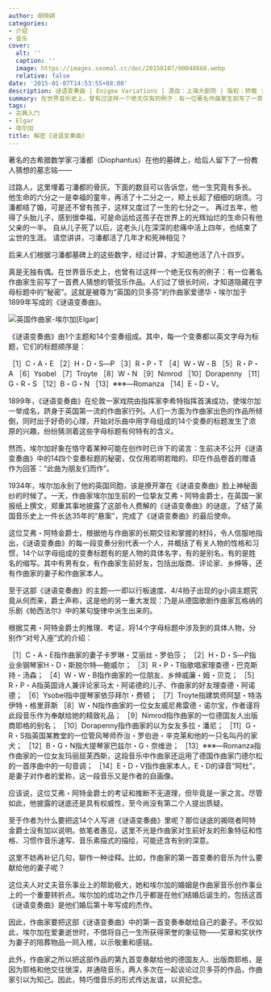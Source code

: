 ```yaml
---
author: 胡晓耕
categories:
- 介绍
- 音乐
cover:
  alt: ''
  caption: ''
  image: https://images.soomal.cc/doc/20150107/00048668.webp
  relative: false
date: '2015-01-07T14:53:55+08:00'
description: 谜语变奏曲 | Enigma Variations | 源自：上海大剧院 | 版权：转载 |  平均/总评分：10.00/40
summary: 在世界音乐史上，曾有过这样一个绝无仅有的例子：有一位著名作曲家生前写了一首费人猜想的管弦乐作品。人们过了很长时间，才知道隐藏在字母标题中的“秘密”。这就是被尊为“英国的贝多芬”的作曲家爱德华・埃尔加于1899年写成的《谜语变奏曲》……
tags:
- 古典入门
- Elgar
- 埃尔加
title: 解密《谜语变奏曲》
---
```


著名的古希腊数学家刁潘都（Diophantus）在他的墓碑上，给后人留下了一份教人猜想的墓志铭――


过路人，这里埋着刁潘都的骨灰。下面的数目可以告诉您，他一生究竟有多长。
他生命的六分之一是幸福的童年，再活了十二分之一，颊上长起了细细的胡须。刁潘都结了婚，可是还不曾有孩子，这样又度过了一生的七分之一。
再过五年，他得了头胎儿子，感到很幸福，可是命运给这孩子在世界上的光辉灿烂的生命只有他父亲的一半。
自从儿子死了以后，这老头儿在深深的悲痛中活上四年，也结束了尘世的生涯。
请您讲讲，刁潘都活了几年才和死神相见？


后来人们根据刁潘都墓碑上的这些数字，经过计算，才知道他活了八十四岁。

真是无独有偶。在世界音乐史上，也曾有过这样一个绝无仅有的例子：有一位著名作曲家生前写了一首费人猜想的管弦乐作品。人们过了很长时间，才知道隐藏在字母标题中的“秘密”。这就是被尊为“英国的贝多芬”的作曲家爱德华・埃尔加于1899年写成的《谜语变奏曲》。

![英国作曲家-埃尔加[Elgar]](https://images.soomal.cc/doc/20150107/00048660.webp)





《谜语变奏曲》由1个主题和14个变奏组成。其中，每一个变奏都以英文字母为标题，它们的标题顺序是：


［1］C・A・E ［2］H・D・S―P ［3］R・P・T ［4］W・W・B ［5］R・P・A ［6］Ysobel ［7］Troyte ［8］W・N ［9］Nimrod ［10］Dorapenny ［11］G・R・S ［12］B・G・N ［13］※※※―Romanza ［14］E・D・V。


1899年，《谜语变奏曲》在伦敦一家戏院由指挥家李希特指挥首演成功，使埃尔加一举成名，跻身于英国第一流的作曲家行列。人们一方面为作曲家出色的作品所倾倒，同时出于好奇的心理，开始对乐曲中用字母组成的14个变奏的标题发生了浓原的兴趣，纷纷猜测着这些字母标题有何特有的含义。

然而，埃尔加好象在恪守着某种可能在创作时已许下的诺言：生前决不公开《谜语变奏曲》中的14四个变奏标题的秘密，仅仅用若明若暗的、印在作品卷首的赠语作为回答：“此曲为朋友们而作”。

1934年，埃尔加永别了他的英国同胞，该是撩开罩在《谜语变奏曲》脸上神秘面纱的时候了。一天，作曲家埃尔加生前的一位挚友艾弗・阿特金爵士，在英国一家报纸上撰文，郑重其事地披露了这部令人费解的《谜语变奏曲》的谜底，了结了英国音乐史上一件长达35年的“悬案”，完成了《谜语变奏曲》的最后使命。

这位艾弗・阿特金爵士，根据他与作曲家的长期交往和掌握的材抖，令人信服地指出，《谜语变奏曲》的每一段变奏分别代表一个人，并概括了有关人物的性格和习惯，14个以字母组成的变奏标题有的是人物的具体名字，有的是别名，有的是姓名的缩写。其中有男有女，有作曲家生前好友，包括出版商、评论家、乡绅等，还有作曲家的妻子和作曲家本人。

至于这部《谜语变奏曲》的主题―一即以行板速度、4/4拍子出现的g小调主题究竟从何而来，爵士声称，这是他的另一重大发现：乃是从德国歌剧作曲家瓦格纳的乐剧《帕西法尔》中的某句旋律中派生出来的。

根据艾弗・阿特金爵士的推理、考证，将14个字母标题中涉及到的具体人物，分别作“对号入座”式的介绍：


［1］C・A・E指作曲家的妻子卡罗琳・艾丽丝・罗伯莎；
［2］H・D・S―P指业余钢琴家H・D・斯脱尔特―鲍威尔；
［3］R・P・T指歌唱家理查德・巴克斯持・汤森；
［4］W・W・B指作曲家的一位朋友、乡绅威廉・姆・贝克；
［5］R・P・A指英国诗人兼评论家马太・阿诺德的儿子、作曲家的好友理查德・阿诺德；
［6］Ysobel指中提琴家依莎拜尔・费顿；
［7］Troyte指建筑师阿瑟・特洛伊特・格里菲斯
［8］W・N指作曲家的一位女友威尼弗雷德・诺尔宝，作者谨将此段音乐作为奉献给她的精致礼品；
［9］Nimrod指作曲家的一位德国友人出版商耶格的别名；
［10］Dorapenny指作曲家的以为女友多拉・潘尼；
［11］G・R・S指英国某教堂的一位管风琴师乔治・罗伯逊・辛克莱和他的一只名叫丹的家犬；
［12］B・G・N指大提琴家巴兹尔・G・奈维逊；
［13］※※※―Romanza指作曲家的一位女友玛丽屈芙西斯，这段音乐中作曲家还运用了德国作曲家门德尔松的一首序曲中的一句音调；
［14］E・D・V指作曲家本人，E・D的译音“阿杜”，是妻子对作者的爱称，这一段音乐又是作者的自画像。


应该说，这位艾弗・阿特金爵士的考证和推断不无道理，但毕竟是一家之言。尽管如此，他披露的谜底还是具有权威性，至今尚没有第二个人提出质疑。

至于作者为什么要把这14个人写进《谜语变奏曲》里呢？那位谜底的揭晓者阿特金爵士没有加以说明。依笔者愚见，这里不光是作曲家对生前好友的形象特征和性格、习惯作音乐速写、音乐素描式的描绘，可能还含有别的深意。

这里不妨再补记几句，聊作一种诠释。比如，作曲家的第一首变奏的音乐为什么要献给他的妻子呢？

这位夫人对丈夫音乐事业上的帮助极大，她和埃尔加的婚姻是作曲家音乐创作事业上的一个重要转折点。埃尔加的成功之作几乎都是在他们结婚后诞生的，包括这首《谜语变奏曲》是他们婚后第十年写成的杰作。

因此，作曲家要把这部《谜语变奏曲》中的第一首变奏奉献给自己的妻子。不仅如此，埃尔加在爱妻逝世时，不借将自己一生所获得荣誉的象征物――奖章和奖状作为妻子的陪葬物品一同入棺，以示敬重和感铭。

此外，作曲家之所以把这部作品的第九首变奏献给他的德国友人、出版商耶格，是因为耶格和他交往很深，并通晓音乐，两人多次在一起谈论过贝多芬的作品，作曲家引以为知己。因此，特巧借音乐的形式传达友谊，以资纪念。